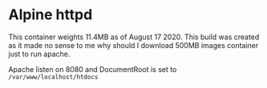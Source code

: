 # Alpine httpd
This container weights 11.4MB as of August 17 2020. 
This build was created as it made no sense to me why should I download 500MB images container just to run apache.

Apache listen on 8080 and DocumentRoot is set to `/var/www/localhost/htdocs`